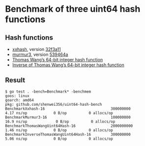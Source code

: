 # Benchmark of three uint64 hash functions

## Hash functions

- [xxhash](https://github.com/cespare/xxhash), version [32f3a11](https://github.com/cespare/xxhash/tree/32f3a100fff237d14029d34ec8579ef02aaaf87c)
- [murmur3](https://github.com/spaolacci/murmur3), version [539464a](https://github.com/spaolacci/murmur3/tree/539464a789e9b9f01bc857458ffe2c5c1a2ed382)
- [Thomas Wang’s 64-bit integer hash function](https://gist.github.com/badboy/6267743)
- [Inverse of Thomas Wang’s 64-bit integer hash function](https://naml.us/post/inverse-of-a-hash-function/)

## Result

```
$ go test . -bench=Benchmark* -benchmem
goos: linux
goarch: amd64
pkg: github.com/shenwei356/uint64-hash-bench
BenchmarkXxhash-16                              300000000                4.17 ns/op            0 B/op          0 allocs/op
BenchmarkMurmur3-16                             100000000               16.9 ns/op             0 B/op          0 allocs/op
BenchmarkThomasWangUint64Hash-16                2000000000               1.46 ns/op            0 B/op          0 allocs/op
BenchmarkInverseThomasWangUint64Hash-16         300000000                5.06 ns/op            0 B/op          0 allocs/op
```